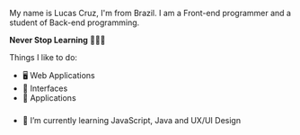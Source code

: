 My name is Lucas Cruz, I'm from Brazil. I am a Front-end programmer and a student of Back-end programming.
<br>

 **Never Stop Learning** 👨🏿‍💻

Things I like to do:

-   🖥  Web Applications
-   🎨  Interfaces
-   📱  Applications

###

- 🌱 I’m currently learning JavaScript, Java and UX/UI Design

